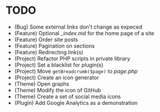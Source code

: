 # TODO

* (Bug) Some external links don't change as expeced
* (Feature) Optional *_index.md* for the home page of a site
* (Feature) Order site posts
* (Feature) Pagination on sections
* (Feature) Redirecting link(s)
* (Project) Refactor PHP scripts in private library
* (Project) Set a blacklist for plugin(s)
* (Project) Move `getBreadcrumb($page)` to *page.php*
* (Project) Create an icon generator
* (Theme) Open graphs
* (Theme) Modify the icon of GitHub
* (Theme) Create a set of social media icons
* (Plugin) Add Google Analytics as a demonstration
